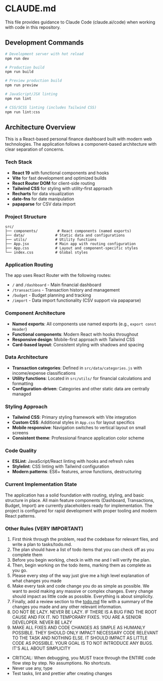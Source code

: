 # CLAUDE.md

This file provides guidance to Claude Code (claude.ai/code) when working with code in this repository.

## Development Commands

```bash
# Development server with hot reload
npm run dev

# Production build
npm run build

# Preview production build
npm run preview

# JavaScript/JSX linting
npm run lint

# CSS/SCSS linting (includes Tailwind CSS)
npm run lint:css
```

## Architecture Overview

This is a React-based personal finance dashboard built with modern web technologies. The application follows a component-based architecture with clear separation of concerns.

### Tech Stack

- **React 19** with functional components and hooks
- **Vite** for fast development and optimized builds
- **React Router DOM** for client-side routing
- **Tailwind CSS** for styling with utility-first approach
- **Recharts** for data visualization
- **date-fns** for date manipulation
- **papaparse** for CSV data import

### Project Structure

```
src/
├── components/         # React components (named exports)
├── data/              # Static data and configurations
├── utils/             # Utility functions
├── App.jsx            # Main app with routing configuration
├── App.css            # Layout and component-specific styles
└── index.css          # Global styles
```

### Application Routing

The app uses React Router with the following routes:

- `/` and `/dashboard` - Main financial dashboard
- `/transactions` - Transaction history and management
- `/budget` - Budget planning and tracking
- `/import` - Data import functionality (CSV support via papaparse)

### Component Architecture

- **Named exports**: All components use named exports (e.g., `export const Header`)
- **Functional components**: Modern React with hooks throughout
- **Responsive design**: Mobile-first approach with Tailwind CSS
- **Card-based layout**: Consistent styling with shadows and spacing

### Data Architecture

- **Transaction categories**: Defined in `src/data/categories.js` with income/expense classifications
- **Utility functions**: Located in `src/utils/` for financial calculations and formatting
- **Configuration-driven**: Categories and other static data are centrally managed

### Styling Approach

- **Tailwind CSS**: Primary styling framework with Vite integration
- **Custom CSS**: Additional styles in `App.css` for layout specifics
- **Mobile responsive**: Navigation switches to vertical layout on small screens
- **Consistent theme**: Professional finance application color scheme

### Code Quality

- **ESLint**: JavaScript/React linting with hooks and refresh rules
- **Stylelint**: CSS linting with Tailwind configuration
- **Modern patterns**: ES6+ features, arrow functions, destructuring

### Current Implementation State

The application has a solid foundation with routing, styling, and basic structure in place. All main feature components (Dashboard, Transactions, Budget, Import) are currently placeholders ready for implementation. The project is configured for rapid development with proper tooling and modern React patterns.

### Other Rules (VERY IMPORTANT)

1. First think through the problem, read the codebase for relevant files, and write a plan to tasks/todo.md.
2. The plan should have a list of todo items that you can check off as you complete them
3. Before you begin working, check in with me and I will verify the plan.
4. Then, begin working on the todo items, marking them as complete as you go.
5. Please every step of the way just give me a high level explanation of what changes you made
6. Make every task and code change you do as simple as possible. We want to avoid making any massive or complex changes. Every change should impact as little code as possible. Everything is about simplicity.
7. Finally, add a review section to the [todo.md](http://todo.md/) file with a summary of the changes you made and any other relevant information.
8. DO NOT BE LAZY. NEVER BE LAZY. IF THERE IS A BUG FIND THE ROOT CAUSE AND FIX IT. NO TEMPORARY FIXES. YOU ARE A SENIOR DEVELOPER. NEVER BE LAZY
9. MAKE ALL FIXES AND CODE CHANGES AS SIMPLE AS HUMANLY POSSIBLE. THEY SHOULD ONLY IMPACT NECESSARY CODE RELEVANT TO THE TASK AND NOTHING ELSE. IT SHOULD IMPACT AS LITTLE CODE AS POSSIBLE. YOUR GOAL IS TO NOT INTRODUCE ANY BUGS. IT'S ALL ABOUT SIMPLICITY

- CRITICAL: When debugging, you MUST trace through the ENTIRE code flow step by step. No assumptions. No shortcuts.
- Never use any, type
- Test tasks, lint and prettier after creating changes
